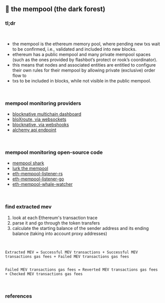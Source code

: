 ## 🎂 the mempool (the dark forest)


### tl;dr

<br>

* the mempool is the ethereum memory pool, where pending new txs wait to be confirmed, i.e., validated and included into new blocks.
* ethereum has a public mempool and many private mempool spaces (such as the ones provided by flashbot’s protect or rook’s coordinator).
* this means that nodes and associated entities are entitled to configure their own rules for their mempool by allowing private (exclusive) order flow to
* txs to be included in blocks, while not visible in the public mempool.


<br>

### mempool monitoring providers

* [blocknative multichain dashboard](https://explorer.blocknative.com/)
* [bloXroute, via websockets](https://bloxroute.com/pricing/)
* [blocknative, via webshooks](https://www.blocknative.com/)
* [alchemy api endpoint](https://docs.alchemy.com/)

<br>

### mempool monitoring open-source code

* [mempool shark](https://github.com/sambacha/mempool-shark)
* [lurk the mempool](https://github.com/taarushv/helios)
* [eth-mempool-listener-rs](https://github.com/0xpanoramix/eth-mempool-listener-rs)
* [eth-mempool-listener-go](https://github.com/0xpanoramix/eth-mempool-listener-go)
* [eth-mempool-whale-watcher](https://github.com/jdgc/eth-mempool-whale-watcher)



<br>



### find extracted mev



1. look at each Ethereum's transaction trace
2. parse it and go through the token transfers
3. calculate the starting balance of the sender address and its ending balance (taking into account proxy addresses)

<br>

```
Extracted MEV = Successful MEV transactions + Successful MEV transactions gas fees + Failed MEV transactions gas fees


Failed MEV transactions gas fees = Reverted MEV transactions gas fees + Checked MEV transactions gas fees
```

<br>




### references

<br>


